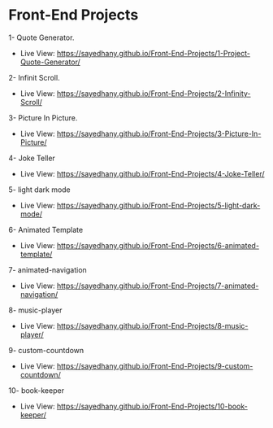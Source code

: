 # Front-End Projects

1- Quote Generator.

- Live View: https://sayedhany.github.io/Front-End-Projects/1-Project-Quote-Generator/

2- Infinit Scroll.

- Live View: https://sayedhany.github.io/Front-End-Projects/2-Infinity-Scroll/

3- Picture In Picture.

- Live View: https://sayedhany.github.io/Front-End-Projects/3-Picture-In-Picture/

4- Joke Teller

- Live View: https://sayedhany.github.io/Front-End-Projects/4-Joke-Teller/

5- light dark mode

- Live View: https://sayedhany.github.io/Front-End-Projects/5-light-dark-mode/

6- Animated Template

- Live View: https://sayedhany.github.io/Front-End-Projects/6-animated-template/

7- animated-navigation

- Live View: https://sayedhany.github.io/Front-End-Projects/7-animated-navigation/

8- music-player

- Live View: https://sayedhany.github.io/Front-End-Projects/8-music-player/

9- custom-countdown

- Live View: https://sayedhany.github.io/Front-End-Projects/9-custom-countdown/

10- book-keeper

- Live View: https://sayedhany.github.io/Front-End-Projects/10-book-keeper/
